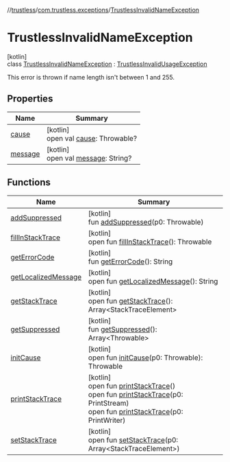 //[trustless](../../../index.md)/[com.trustless.exceptions](../index.md)/[TrustlessInvalidNameException](index.md)

# TrustlessInvalidNameException

[kotlin]\
class [TrustlessInvalidNameException](index.md) : [TrustlessInvalidUsageException](../-trustless-invalid-usage-exception/index.md)

This error is thrown if name length isn't between  1 and 255.

## Properties

| Name | Summary |
|---|---|
| [cause](../-trustless-user-token-expired-exception/index.md#-654012527%2FProperties%2F-1818097539) | [kotlin]<br>open val [cause](../-trustless-user-token-expired-exception/index.md#-654012527%2FProperties%2F-1818097539): Throwable? |
| [message](../-trustless-user-token-expired-exception/index.md#1824300659%2FProperties%2F-1818097539) | [kotlin]<br>open val [message](../-trustless-user-token-expired-exception/index.md#1824300659%2FProperties%2F-1818097539): String? |

## Functions

| Name | Summary |
|---|---|
| [addSuppressed](../-trustless-user-token-expired-exception/index.md#282858770%2FFunctions%2F-1818097539) | [kotlin]<br>fun [addSuppressed](../-trustless-user-token-expired-exception/index.md#282858770%2FFunctions%2F-1818097539)(p0: Throwable) |
| [fillInStackTrace](../-trustless-user-token-expired-exception/index.md#-1102069925%2FFunctions%2F-1818097539) | [kotlin]<br>open fun [fillInStackTrace](../-trustless-user-token-expired-exception/index.md#-1102069925%2FFunctions%2F-1818097539)(): Throwable |
| [getErrorCode](../-trustless-exception/get-error-code.md) | [kotlin]<br>fun [getErrorCode](../-trustless-exception/get-error-code.md)(): String |
| [getLocalizedMessage](../-trustless-user-token-expired-exception/index.md#1043865560%2FFunctions%2F-1818097539) | [kotlin]<br>open fun [getLocalizedMessage](../-trustless-user-token-expired-exception/index.md#1043865560%2FFunctions%2F-1818097539)(): String |
| [getStackTrace](../-trustless-user-token-expired-exception/index.md#2050903719%2FFunctions%2F-1818097539) | [kotlin]<br>open fun [getStackTrace](../-trustless-user-token-expired-exception/index.md#2050903719%2FFunctions%2F-1818097539)(): Array&lt;StackTraceElement&gt; |
| [getSuppressed](../-trustless-user-token-expired-exception/index.md#672492560%2FFunctions%2F-1818097539) | [kotlin]<br>fun [getSuppressed](../-trustless-user-token-expired-exception/index.md#672492560%2FFunctions%2F-1818097539)(): Array&lt;Throwable&gt; |
| [initCause](../-trustless-user-token-expired-exception/index.md#-418225042%2FFunctions%2F-1818097539) | [kotlin]<br>open fun [initCause](../-trustless-user-token-expired-exception/index.md#-418225042%2FFunctions%2F-1818097539)(p0: Throwable): Throwable |
| [printStackTrace](../-trustless-user-token-expired-exception/index.md#-1769529168%2FFunctions%2F-1818097539) | [kotlin]<br>open fun [printStackTrace](../-trustless-user-token-expired-exception/index.md#-1769529168%2FFunctions%2F-1818097539)()<br>open fun [printStackTrace](../-trustless-user-token-expired-exception/index.md#1841853697%2FFunctions%2F-1818097539)(p0: PrintStream)<br>open fun [printStackTrace](../-trustless-user-token-expired-exception/index.md#1175535278%2FFunctions%2F-1818097539)(p0: PrintWriter) |
| [setStackTrace](../-trustless-user-token-expired-exception/index.md#2135801318%2FFunctions%2F-1818097539) | [kotlin]<br>open fun [setStackTrace](../-trustless-user-token-expired-exception/index.md#2135801318%2FFunctions%2F-1818097539)(p0: Array&lt;StackTraceElement&gt;) |
